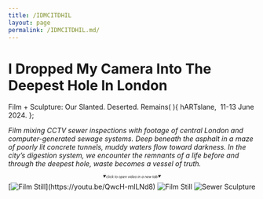 ```yaml
---
title: /IDMCITDHIL
layout: page
permalink: /IDMCITDHIL.md/
---
```


# I Dropped My Camera Into The Deepest Hole In London
Film + Sculpture: Our Slanted. Deserted. Remains( ){
  hARTslane,  11-13 June 2024.
};  

*Film mixing CCTV sewer inspections with footage of central London and computer-generated sewage systems. Deep beneath the asphalt in a maze of poorly lit concrete tunnels, muddy waters flow toward darkness. In the city’s digestion system, we encounter the remnants of a life before and through the deepest hole, waste becomes a vessel of truth.*



<p align="center" style="font-size: 0.5em; font-style: italic;">
    ▼click to open video in a new tab▼
</p>
[<img alt="Film Still" class="centered-image" src="/pb.github.io/images/DroppedMyCamera_Tunnel.jpg" />](https://youtu.be/QwcH-mlLNd8)
<img alt="Film Still" class="centered-image" src="/pb.github.io/images/DroppedMyCamera_Street.jpg" />
<img alt="Sewer Sculpture" class="centered-image" src="/pb.github.io/images/DroppedMyCamera_Sewer.jpg" />
